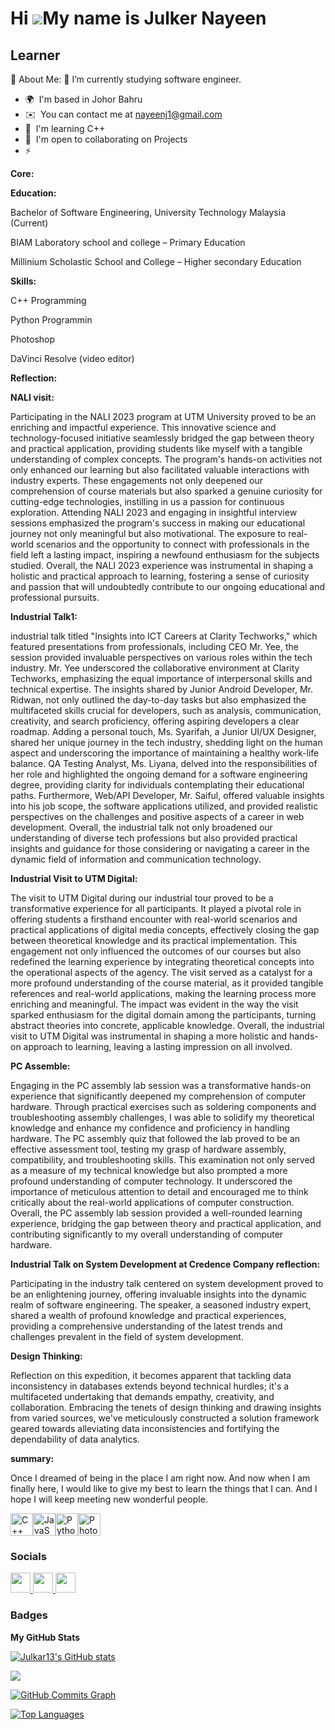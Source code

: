 Hi ![](https://user-images.githubusercontent.com/18350557/176309783-0785949b-9127-417c-8b55-ab5a4333674e.gif)My name is Julker Nayeen
=====================================================================================================================================

Learner
-------

💫 About Me:
🔭 I’m currently studying software engineer.
* 🌍  I'm based in Johor Bahru
* ✉️  You can contact me at [nayeenj1@gmail.com](mailto:nayeenj1@gmail.com)
* 🧠  I'm learning C++
* 🤝  I'm open to collaborating on Projects
* ⚡  


**Core:**


**Education:**

Bachelor of Software Engineering, University Technology Malaysia (Current)

BIAM Laboratory school and college  – Primary Education

Millinium Scholastic School and College – Higher secondary  Education

**Skills:**

C++ Programming

Python Programmin

Photoshop

DaVinci Resolve (video editor)




**Reflection:**

**NALI visit:**

Participating in the NALI 2023 program at UTM University proved to be an enriching and impactful experience. This innovative science and technology-focused initiative seamlessly bridged the gap between theory and practical application, providing students like myself with a tangible understanding of complex concepts. The program's hands-on activities not only enhanced our learning but also facilitated valuable interactions with industry experts. These engagements not only deepened our comprehension of course materials but also sparked a genuine curiosity for cutting-edge technologies, instilling in us a passion for continuous exploration.
Attending NALI 2023 and engaging in insightful interview sessions emphasized the program's success in making our educational journey not only meaningful but also motivational. The exposure to real-world scenarios and the opportunity to connect with professionals in the field left a lasting impact, inspiring a newfound enthusiasm for the subjects studied. Overall, the NALI 2023 experience was instrumental in shaping a holistic and practical approach to learning, fostering a sense of curiosity and passion that will undoubtedly contribute to our ongoing educational and professional pursuits.

 **Industrial Talk1:**
 
 industrial talk titled "Insights into ICT Careers at Clarity Techworks," which featured presentations from professionals, including CEO Mr. Yee, the session provided invaluable perspectives on various roles within the tech industry. Mr. Yee underscored the collaborative environment at Clarity Techworks, emphasizing the equal importance of interpersonal skills and technical expertise. The insights shared by Junior Android Developer, Mr. Ridwan, not only outlined the day-to-day tasks but also emphasized the multifaceted skills crucial for developers, such as analysis, communication, creativity, and search proficiency, offering aspiring developers a clear roadmap.
Adding a personal touch, Ms. Syarifah, a Junior UI/UX Designer, shared her unique journey in the tech industry, shedding light on the human aspect and underscoring the importance of maintaining a healthy work-life balance. QA Testing Analyst, Ms. Liyana, delved into the responsibilities of her role and highlighted the ongoing demand for a software engineering degree, providing clarity for individuals contemplating their educational paths.
Furthermore, Web/API Developer, Mr. Saiful, offered valuable insights into his job scope, the software applications utilized, and provided realistic perspectives on the challenges and positive aspects of a career in web development. Overall, the industrial talk not only broadened our understanding of diverse tech professions but also provided practical insights and guidance for those considering or navigating a career in the dynamic field of information and communication technology.

**Industrial Visit to UTM Digital:**

The visit to UTM Digital during our industrial tour proved to be a transformative experience for all participants. It played a pivotal role in offering students a firsthand encounter with real-world scenarios and practical applications of digital media concepts, effectively closing the gap between theoretical knowledge and its practical implementation. This engagement not only influenced the outcomes of our courses but also redefined the learning experience by integrating theoretical concepts into the operational aspects of the agency.
The visit served as a catalyst for a more profound understanding of the course material, as it provided tangible references and real-world applications, making the learning process more enriching and meaningful. The impact was evident in the way the visit sparked enthusiasm for the digital domain among the participants, turning abstract theories into concrete, applicable knowledge. Overall, the industrial visit to UTM Digital was instrumental in shaping a more holistic and hands-on approach to learning, leaving a lasting impression on all involved.

**PC Assemble:**

Engaging in the PC assembly lab session was a transformative hands-on experience that significantly deepened my comprehension of computer hardware. Through practical exercises such as soldering components and troubleshooting assembly challenges, I was able to solidify my theoretical knowledge and enhance my confidence and proficiency in handling hardware. The PC assembly quiz that followed the lab proved to be an effective assessment tool, testing my grasp of hardware assembly, compatibility, and troubleshooting skills.
This examination not only served as a measure of my technical knowledge but also prompted a more profound understanding of computer technology. It underscored the importance of meticulous attention to detail and encouraged me to think critically about the real-world applications of computer construction. Overall, the PC assembly lab session provided a well-rounded learning experience, bridging the gap between theory and practical application, and contributing significantly to my overall understanding of computer hardware.


**Industrial Talk on System Development at Credence Company reflection:**

Participating in the industry talk centered on system development proved to be an enlightening journey, offering invaluable insights into the dynamic realm of software engineering. The speaker, a seasoned industry expert, shared a wealth of profound knowledge and practical experiences, providing a comprehensive understanding of the latest trends and challenges prevalent in the field of system development.

**Design Thinking:**

Reflection on this expedition, it becomes apparent that tackling data inconsistency in databases extends beyond technical hurdles; it's a multifaceted undertaking that demands empathy, creativity, and collaboration. Embracing the tenets of design thinking and drawing insights from varied sources, we've meticulously constructed a solution framework geared towards alleviating data inconsistencies and fortifying the dependability of data analytics.


**summary:**

Once I dreamed of being in the place I am right now. And now when I am finally here, I would like to give my best to learn the things that I can. And I hope I will keep meeting new wonderful people.



<p align="left">
<a href="https://docs.microsoft.com/en-us/cpp/?view=msvc-170" target="_blank" rel="noreferrer"><img src="https://raw.githubusercontent.com/danielcranney/readme-generator/main/public/icons/skills/cplusplus-colored.svg" width="36" height="36" alt="C++" /></a><a href="https://developer.mozilla.org/en-US/docs/Web/JavaScript" target="_blank" rel="noreferrer"><img src="https://raw.githubusercontent.com/danielcranney/readme-generator/main/public/icons/skills/javascript-colored.svg" width="36" height="36" alt="JavaScript" /></a><a href="https://www.python.org/" target="_blank" rel="noreferrer"><img src="https://raw.githubusercontent.com/danielcranney/readme-generator/main/public/icons/skills/python-colored.svg" width="36" height="36" alt="Python" /></a><a href="https://www.adobe.com/uk/products/photoshop.html" target="_blank" rel="noreferrer"><img src="https://raw.githubusercontent.com/danielcranney/readme-generator/main/public/icons/skills/photoshop-colored.svg" width="36" height="36" alt="Photoshop" /></a>
</p>


### Socials

<p align="left"> <a href="https://discord.com/users/julker_13" target="_blank" rel="noreferrer"> <picture> <source media="(prefers-color-scheme: dark)" srcset="undefined" /> <source media="(prefers-color-scheme: light)" srcset="https://raw.githubusercontent.com/danielcranney/readme-generator/main/public/icons/socials/discord.svg" /> <img src="https://raw.githubusercontent.com/danielcranney/readme-generator/main/public/icons/socials/discord.svg" width="32" height="32" /> </picture> </a> <a href="https://www.github.com/Julkar13" target="_blank" rel="noreferrer"> <picture> <source media="(prefers-color-scheme: dark)" srcset="https://raw.githubusercontent.com/danielcranney/readme-generator/main/public/icons/socials/github-dark.svg" /> <source media="(prefers-color-scheme: light)" srcset="https://raw.githubusercontent.com/danielcranney/readme-generator/main/public/icons/socials/github.svg" /> <img src="https://raw.githubusercontent.com/danielcranney/readme-generator/main/public/icons/socials/github.svg" width="32" height="32" /> </picture> </a> <a href="http://www.instagram.com/_nay9een_" target="_blank" rel="noreferrer"> <picture> <source media="(prefers-color-scheme: dark)" srcset="undefined" /> <source media="(prefers-color-scheme: light)" srcset="https://raw.githubusercontent.com/danielcranney/readme-generator/main/public/icons/socials/instagram.svg" /> <img src="https://raw.githubusercontent.com/danielcranney/readme-generator/main/public/icons/socials/instagram.svg" width="32" height="32" /> </picture> </a></p>

### Badges

<b>My GitHub Stats</b>

<a href="http://www.github.com/Julkar13"><img src="https://github-readme-stats.vercel.app/api?username=Julkar13&show_icons=true&hide=&count_private=true&title_color=0891b2&text_color=ffffff&icon_color=0891b2&bg_color=1c1917&hide_border=true&show_icons=true" alt="Julkar13's GitHub stats" /></a>

<a href="http://www.github.com/Julkar13"><img src="https://github-readme-streak-stats.herokuapp.com/?user=Julkar13&stroke=ffffff&background=1c1917&ring=0891b2&fire=0891b2&currStreakNum=ffffff&currStreakLabel=0891b2&sideNums=ffffff&sideLabels=ffffff&dates=ffffff&hide_border=true" /></a>

<a href="http://www.github.com/Julkar13"><img src="https://github-readme-activity-graph.cyclic.app/graph?username=Julkar13&bg_color=1c1917&color=ffffff&line=0891b2&point=ffffff&area_color=1c1917&area=true&hide_border=true&custom_title=GitHub%20Commits%20Graph" alt="GitHub Commits Graph" /></a>

<a href="https://github.com/Julkar13" align="left"><img src="https://github-readme-stats.vercel.app/api/top-langs/?username=Julkar13&langs_count=10&title_color=0891b2&text_color=ffffff&icon_color=0891b2&bg_color=1c1917&hide_border=true&locale=en&custom_title=Top%20%Languages" alt="Top Languages" /></a>
